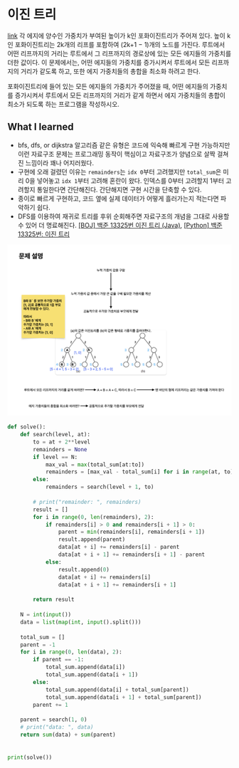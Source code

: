 # 이진 트리

[link](https://www.acmicpc.net/problem/13325)
각 에지에 양수인 가중치가 부여된 높이가 k인 포화이진트리가 주어져 있다. 높이 k인 포화이진트리는 2k개의 리프를 포함하여 (2k+1 − 1)개의 노드를 가진다. 루트에서 어떤 리프까지의 거리는 루트에서 그 리프까지의 경로상에 있는 모든 에지들의 가중치를 더한 값이다. 이 문제에서는, 어떤 에지들의 가중치를 증가시켜서 루트에서 모든 리프까지의 거리가 같도록 하고, 또한 에지 가중치들의 총합을 최소화 하려고 한다.

포화이진트리에 들어 있는 모든 에지들의 가중치가 주어졌을 때, 어떤 에지들의 가중치를 증가시켜서 루트에서 모든 리프까지의 거리가 같게 하면서 에지 가중치들의 총합이 최소가 되도록 하는 프로그램을 작성하시오.

## What I learned

- bfs, dfs, or dijkstra 알고리즘 같은 유형은 코드에 익숙해 빠르게 구현 가능하지만 이런 자료구조 문제는 프로그래밍 동작이 핵심이고 자료구조가 양념으로 살짝 걸쳐진 느낌이라 꽤나 어지러웠다.
- 구현에 오래 걸렸던 이유는 `remainders`는 `idx 0`부터 고려했지만 `total_sum`은 미리 0을 넣어놓고 `idx 1`부터 고려해 혼란이 왔다. 인덱스를 0부터 고려할지 1부터 고려할지 통일한다면 간단해진다. 간단해지면 구현 시간을 단축할 수 있다.
- 종이로 빠르게 구현하고, 코드 옆에 실제 데이터가 어떻게 흘러가는지 적는다면 파악하기 쉽다.
- DFS를 이용하여 재귀로 트리를 후위 순회해주면 자료구조의 개념을 그대로 사용할 수 있어 더 명료해진다. [[BOJ] 백준 13325번 이진 트리 (Java)](https://loosie.tistory.com/690), [[Python] 백준 13325번: 이진 트리](https://lcyking.tistory.com/m/62)

![b13325](./b13325.png)

```python
def solve():
    def search(level, at):
        to = at + 2**level
        remainders = None
        if level == N:
            max_val = max(total_sum[at:to])
            remainders = [max_val - total_sum[i] for i in range(at, to)]
        else:
            remainders = search(level + 1, to)

        # print("remainder: ", remainders)
        result = []
        for i in range(0, len(remainders), 2):
            if remainders[i] > 0 and remainders[i + 1] > 0:
                parent = min(remainders[i], remainders[i + 1])
                result.append(parent)
                data[at + i] += remainders[i] - parent
                data[at + i + 1] += remainders[i + 1] - parent
            else:
                result.append(0)
                data[at + i] += remainders[i]
                data[at + i + 1] += remainders[i + 1]

        return result

    N = int(input())
    data = list(map(int, input().split()))

    total_sum = []
    parent = -1
    for i in range(0, len(data), 2):
        if parent == -1:
            total_sum.append(data[i])
            total_sum.append(data[i + 1])
        else:
            total_sum.append(data[i] + total_sum[parent])
            total_sum.append(data[i + 1] + total_sum[parent])
        parent += 1

    parent = search(1, 0)
    # print("data: ", data)
    return sum(data) + sum(parent)


print(solve())

```
